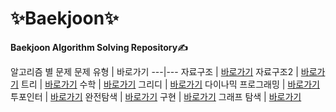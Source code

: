 # ✨Baekjoon✨

**Baekjoon Algorithm Solving Repository✍**

알고리즘 별 문제
문제 유형 | 바로가기
---|---
자료구조 | [바로가기](https://github.com/ap3334/baekjoon/tree/main/%EC%9E%90%EB%A3%8C%EA%B5%AC%EC%A1%B0)
자료구조2 | [바로가기](https://github.com/ap3334/baekjoon/tree/main/%EC%9E%90%EB%A3%8C%EA%B5%AC%EC%A1%B02)
트리 | [바로가기](https://github.com/ap3334/baekjoon/tree/main/%ED%8A%B8%EB%A6%AC)
수학 | [바로가기](https://github.com/ap3334/baekjoon/tree/main/%EC%88%98%ED%95%99)
그리디 | [바로가기](https://github.com/ap3334/baekjoon/tree/main/%EA%B7%B8%EB%A6%AC%EB%94%94) 
다이나믹 프로그래밍 | [바로가기](https://github.com/ap3334/baekjoon/tree/main/%EB%8B%A4%EC%9D%B4%EB%82%98%EB%AF%B9%ED%94%84%EB%A1%9C%EA%B7%B8%EB%9E%98%EB%B0%8D)
투포인터 | [바로가기](https://github.com/ap3334/baekjoon/tree/main/%ED%88%AC%ED%8F%AC%EC%9D%B8%ED%84%B0)
완전탐색 | [바로가기](https://github.com/ap3334/baekjoon/tree/main/%EC%99%84%EC%A0%84%ED%83%90%EC%83%89)
구현 | [바로가기](https://github.com/ap3334/baekjoon/tree/main/%EA%B5%AC%ED%98%84)
그래프 탐색 | [바로가기]()
